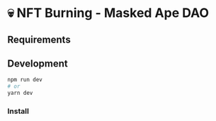 # 💀 NFT Burning - Masked Ape DAO 

## Requirements

## Development

```bash
npm run dev
# or
yarn dev
```
### Install
